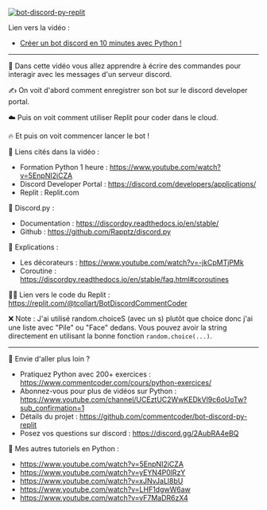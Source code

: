 [![bot-discord-py-replit](https://img.youtube.com/vi/vDmed9KcGRc/maxresdefault.jpg)](https://www.youtube.com/watch?v=vDmed9KcGRc)

Lien vers la vidéo :
- [Créer un bot discord en 10 minutes avec Python !](https://www.youtube.com/watch?v=vDmed9KcGRc)

---

💬 Dans cette vidéo vous allez apprendre à écrire des commandes pour interagir avec les messages d'un serveur discord.

✍️ On voit d'abord comment enregistrer son bot sur le discord developer portal.

☁️ Puis on voit comment utiliser Replit pour coder dans le cloud.

🔥 Et puis on voit commencer lancer le bot ! 

🔗 Liens cités dans la vidéo :
- Formation Python 1 heure : https://www.youtube.com/watch?v=5EnpNI2iCZA
- Discord Developer Portal : https://discord.com/developers/applications/
- Replit : Replit.com

🤖 Discord.py :
- Documentation : https://discordpy.readthedocs.io/en/stable/
- Github : https://github.com/Rapptz/discord.py

📖 Explications :
- Les décorateurs : https://www.youtube.com/watch?v=-jkCpMTjPMk
- Coroutine :  https://discordpy.readthedocs.io/en/stable/faq.html#coroutines

👨‍💻 Lien vers le code du Replit : https://replit.com/@tcollart/BotDiscordCommentCoder

❌ Note :
J'ai utilisé random.choiceS (avec un s) plutôt que choice donc j'ai une liste avec "Pile" ou "Face" dedans. Vous pouvez avoir la string directement en utilisant la bonne fonction `random.choice(...)`.

---

🚀 Envie d'aller plus loin ?
- Pratiquez Python avec 200+ exercices : https://www.commentcoder.com/cours/python-exercices/
- Abonnez-vous pour plus de vidéos sur Python : https://www.youtube.com/channel/UCEztUC2WwKEDkVl9c6oUoTw?sub_confirmation=1
- Détails du projet : https://github.com/commentcoder/bot-discord-py-replit
- Posez vos questions sur discord : https://discord.gg/2AubRA4eBQ

🐍 Mes autres tutoriels en Python :
- https://www.youtube.com/watch?v=5EnpNI2iCZA 
- https://www.youtube.com/watch?v=yEYN4P0lRzY
- https://www.youtube.com/watch?v=xJNvJaLl8bU
- https://www.youtube.com/watch?v=LHF1dgwW6aw
- https://www.youtube.com/watch?v=vF7MaDR6zX4
